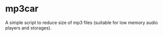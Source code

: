 # mp3car
A simple script to reduce size of mp3 files (suitable for low memory audio players and storages).
